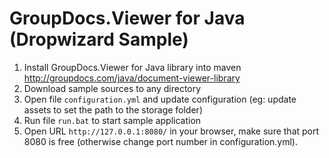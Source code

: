 GroupDocs.Viewer for Java (Dropwizard Sample)
==============================================

1. Install GroupDocs.Viewer for Java library into maven http://groupdocs.com/java/document-viewer-library
2. Download sample sources to any directory
3. Open file `configuration.yml` and update configuration (eg: update assets to set the path to the storage folder)
4. Run file `run.bat` to start sample application
5. Open URL `http://127.0.0.1:8080/` in your browser, make sure that port 8080 is free (otherwise change port number in configuration.yml).
